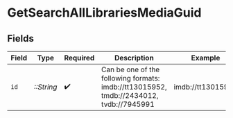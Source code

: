 # GetSearchAllLibrariesMediaGuid


## Fields

| Field                                                                                   | Type                                                                                    | Required                                                                                | Description                                                                             | Example                                                                                 |
| --------------------------------------------------------------------------------------- | --------------------------------------------------------------------------------------- | --------------------------------------------------------------------------------------- | --------------------------------------------------------------------------------------- | --------------------------------------------------------------------------------------- |
| `id`                                                                                    | *::String*                                                                              | :heavy_check_mark:                                                                      | Can be one of the following formats:<br/>imdb://tt13015952, tmdb://2434012, tvdb://7945991<br/> | imdb://tt13015952                                                                       |